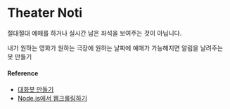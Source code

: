 # Theater Noti

절대절대 예매를 하거나 실시간 남은 좌석을 보여주는 것이 아닙니다.

내가 원하는 영화가 원하는 극장에 원하는 날짜에 예매가 가능해지면 알림을 날려주는 봇 만들기

#### Reference 

- [대화봇 만들기](http://labs.brandi.co.kr/2019/01/30/kwakjs.html)
- [Node.js에서 웹크롤링하기](https://velog.io/@yesdoing/Node.js-%EC%97%90%EC%84%9C-%EC%9B%B9-%ED%81%AC%EB%A1%A4%EB%A7%81%ED%95%98%EA%B8%B0-wtjugync1m)